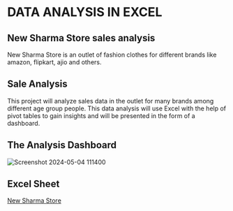# DATA ANALYSIS IN EXCEL

## New Sharma Store sales analysis
New Sharma Store is an outlet of fashion clothes for different brands like amazon, flipkart, ajio and others.

## Sale Analysis
This project will analyze sales data in the outlet for many brands among different age group people. This data analysis will use Excel with the help of pivot tables to gain insights and will be presented in the form of a dashboard.



## The Analysis Dashboard

![Screenshot 2024-05-04 111400](https://github.com/cloudtosunny/Data_Analysis/assets/148756513/cc28249e-ba97-4516-a78f-c63e20f35380)



## Excel Sheet

[New Sharma Store](https://1drv.ms/x/s!ApQGT7T4c7t1nXS9L47qK9tw7PJ-?e=oBySWP)
